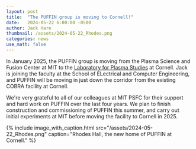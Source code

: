 ```yaml
---
layout: post
title:  "The PUFFIN group is moving to Cornell!"
date:   2024-05-22 6:00:00 -0500
author: Jack Hare
thumbnail: /assets/2024-05-22_Rhodes.png
categories: news
use_math: false
---
```


In January 2025, the PUFFIN group is moving from the Plasma Science and Fusion Center at MIT to the [Laboratory for Plasma Studies](https://www.lps.cornell.edu/) at Cornell. Jack is joining the faculty at the School of ELectrical and Computer Engineering, and PUFFIN will be moving in just down the corridor from the existing COBRA facility at Cornell.

We're very grateful to all of our colleagues at MIT PSFC for their support and hard work on PUFFIN over the last four years. We plan to finish construction and commissioning of PUFFIN this summer, and carry out initial experiments at MIT before moving the facility to Cornell in 2025.


{% include image_with_caption.html 
    src="/assets/2024-05-22_Rhodes.png"
    caption="Rhodes Hall, the new home of PUFFIN at Cornell."
%}	
